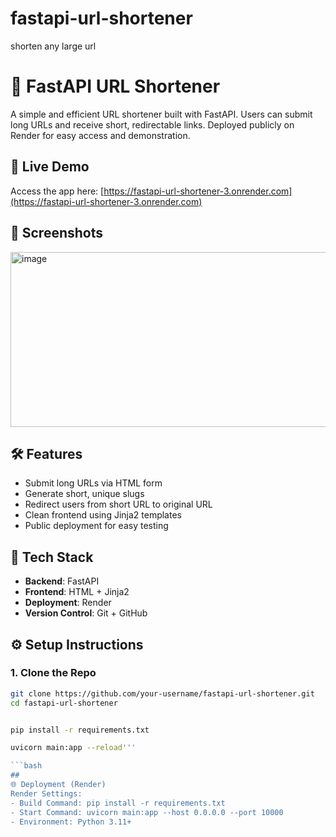 # fastapi-url-shortener
shorten any large url
# 🔗 FastAPI URL Shortener

A simple and efficient URL shortener built with FastAPI. Users can submit long URLs and receive short, redirectable links. Deployed publicly on Render for easy access and demonstration.

## 🚀 Live Demo

Access the app here: [https://fastapi-url-shortener-3.onrender.com](https://fastapi-url-shortener-3.onrender.com)

## 📸 Screenshots

<img width="684" height="280" alt="image" src="https://github.com/user-attachments/assets/a573343c-3576-4694-b005-e55a01c72b89" />


## 🛠 Features

- Submit long URLs via HTML form
- Generate short, unique slugs
- Redirect users from short URL to original URL
- Clean frontend using Jinja2 templates
- Public deployment for easy testing

## 🧰 Tech Stack

- **Backend**: FastAPI
- **Frontend**: HTML + Jinja2
- **Deployment**: Render
- **Version Control**: Git + GitHub


## ⚙️ Setup Instructions

### 1. Clone the Repo

```bash
git clone https://github.com/your-username/fastapi-url-shortener.git
cd fastapi-url-shortener


pip install -r requirements.txt

uvicorn main:app --reload'''

```bash
##
🌐 Deployment (Render)
Render Settings:
- Build Command: pip install -r requirements.txt
- Start Command: uvicorn main:app --host 0.0.0.0 --port 10000
- Environment: Python 3.11+

